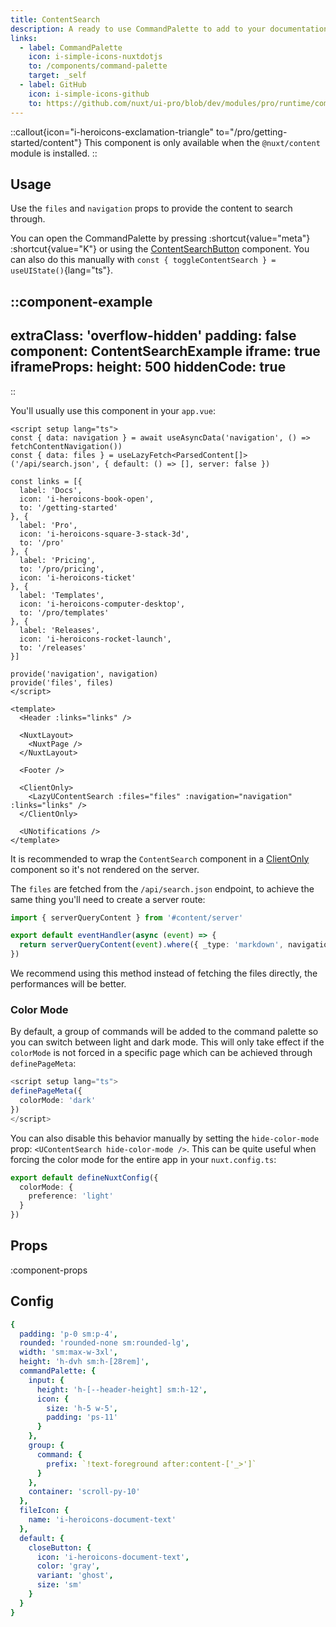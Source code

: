 ```yaml
---
title: ContentSearch
description: A ready to use CommandPalette to add to your documentation.
links:
  - label: CommandPalette
    icon: i-simple-icons-nuxtdotjs
    to: /components/command-palette
    target: _self
  - label: GitHub
    icon: i-simple-icons-github
    to: https://github.com/nuxt/ui-pro/blob/dev/modules/pro/runtime/components/content/ContentSearch.vue
---
```


::callout{icon="i-heroicons-exclamation-triangle" to="/pro/getting-started/content"}
This component is only available when the `@nuxt/content` module is installed.
::

## Usage

Use the `files` and `navigation` props to provide the content to search through.

You can open the CommandPalette by pressing :shortcut{value="meta"} :shortcut{value="K"} or using the [ContentSearchButton](/pro/components/docs-search-button) component. You can also do this manually with `const { toggleContentSearch } = useUIState()`{lang="ts"}.

::component-example
---
extraClass: 'overflow-hidden'
padding: false
component: ContentSearchExample
iframe: true
iframeProps:
  height: 500
hiddenCode: true
---
::

You'll usually use this component in your `app.vue`:

```vue [app.vue]
<script setup lang="ts">
const { data: navigation } = await useAsyncData('navigation', () => fetchContentNavigation())
const { data: files } = useLazyFetch<ParsedContent[]>('/api/search.json', { default: () => [], server: false })

const links = [{
  label: 'Docs',
  icon: 'i-heroicons-book-open',
  to: '/getting-started'
}, {
  label: 'Pro',
  icon: 'i-heroicons-square-3-stack-3d',
  to: '/pro'
}, {
  label: 'Pricing',
  to: '/pro/pricing',
  icon: 'i-heroicons-ticket'
}, {
  label: 'Templates',
  icon: 'i-heroicons-computer-desktop',
  to: '/pro/templates'
}, {
  label: 'Releases',
  icon: 'i-heroicons-rocket-launch',
  to: '/releases'
}]

provide('navigation', navigation)
provide('files', files)
</script>

<template>
  <Header :links="links" />

  <NuxtLayout>
    <NuxtPage />
  </NuxtLayout>

  <Footer />

  <ClientOnly>
    <LazyUContentSearch :files="files" :navigation="navigation" :links="links" />
  </ClientOnly>

  <UNotifications />
</template>
```

It is recommended to wrap the `ContentSearch` component in a [ClientOnly](https://nuxt.com/docs/api/components/client-only) component so it's not rendered on the server.

The `files` are fetched from the `/api/search.json` endpoint, to achieve the same thing you'll need to create a server route:

```ts [server/api/search.json.get.ts]
import { serverQueryContent } from '#content/server'

export default eventHandler(async (event) => {
  return serverQueryContent(event).where({ _type: 'markdown', navigation: { $ne: false } }).find()
})
```

We recommend using this method instead of fetching the files directly, the performances will be better.

### Color Mode

By default, a group of commands will be added to the command palette so you can switch between light and dark mode. This will only take effect if the `colorMode` is not forced in a specific page which can be achieved through `definePageMeta`:

```ts [pages/index.vue]
<script setup lang="ts">
definePageMeta({
  colorMode: 'dark'
})
</script>
```

You can also disable this behavior manually by setting the `hide-color-mode` prop: `<UContentSearch hide-color-mode />`. This can be quite useful when forcing the color mode for the entire app in your `nuxt.config.ts`:

```ts [nuxt.config.ts]
export default defineNuxtConfig({
  colorMode: {
    preference: 'light'
  }
})
```

## Props

:component-props

## Config

```yml
{
  padding: 'p-0 sm:p-4',
  rounded: 'rounded-none sm:rounded-lg',
  width: 'sm:max-w-3xl',
  height: 'h-dvh sm:h-[28rem]',
  commandPalette: {
    input: {
      height: 'h-[--header-height] sm:h-12',
      icon: {
        size: 'h-5 w-5',
        padding: 'ps-11'
      }
    },
    group: {
      command: {
        prefix: `!text-foreground after:content-['_>']`
      }
    },
    container: 'scroll-py-10'
  },
  fileIcon: {
    name: 'i-heroicons-document-text'
  },
  default: {
    closeButton: {
      icon: 'i-heroicons-document-text',
      color: 'gray',
      variant: 'ghost',
      size: 'sm'
    }
  }
}
```
